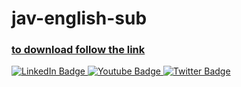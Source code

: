 # jav-english-sub

### [to download follow the link](https://www.bing.com/images/search?view=detailV2&ccid=hWYEe4xd&id=FC8E3AE6960D8F4EE2D644B529CC2357C35B8E7E&thid=OIP.hWYEe4xd8XpfzBGP8FXW-wHaNM&mediaurl=https%3a%2f%2fth.bing.com%2fth%2fid%2fR.8566047b8c5df17a5fcc118ff055d6fb%3frik%3dfo5bw1cjzCm1RA%26riu%3dhttp%253a%252f%252fscanlover.com%252fassets%252fimages%252f11363-Wa0hlF1a16gKGlLk.jpeg%26ehk%3d0AfevlgS9rohDlb0fpip7D%252bsTOofz5PZ4mDsxKanYQQ%253d%26risl%3d%26pid%3dImgRaw%26r%3d0&exph=2048&expw=1150&q=jav+english+sub+download&simid=607990606143163904&FORM=IRPRST&ck=C843B452C774D050B961872BE38EA9AC&selectedIndex=38&itb=0)

<div id="badges">
  <a href="your-linkedin-URL">
    <img src="https://img.shields.io/badge/LinkedIn-blue?style=for-the-badge&logo=linkedin&logoColor=white" alt="LinkedIn Badge"/>
  </a>
  <a href="your-youtube-URL">
    <img src="https://img.shields.io/badge/YouTube-red?style=for-the-badge&logo=youtube&logoColor=white" alt="Youtube Badge"/>
  </a>
  <a href="your-twitter-URL">
    <img src="https://img.shields.io/badge/Twitter-blue?style=for-the-badge&logo=twitter&logoColor=white" alt="Twitter Badge"/>
  </a>
</div>
<img src="https://komarev.com/ghpvc/?username=your-github-username&style=flat-square&color=blue" alt=""/>
